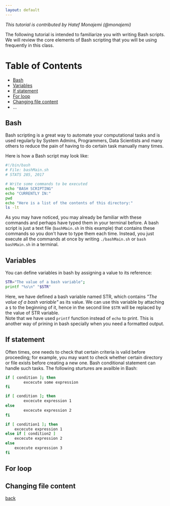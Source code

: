 ```yaml
---
layout: default
---
```


_This tutorial is contributed by Hatef Monajemi (@monajemi)_

The following tutorial is intended to familiarize you with writing Bash scripts. 
We will review the core elements of Bash scripting that you will be
using frequently in this class.  

# Table of Contents
- [Bash](#bash)
- [Variables](#variables) 
- [If statement](#if-statement)
- [For loop](#for-loop)
- [Changing file content](#changing-file-content)
- ...

## Bash

Bash scripting is a great way to automate your computational tasks
and is used regularly by System Admins, Programmers, Data Scientists and many others to 
reduce the pain of having to do certain task manually many times.

Here is how a Bash script may look like:

```bash
#!/bin/bash
# File: bashMain.sh
# STATS 285, 2017

# Write some commands to be executed
echo "BASH SCRIPTING"
echo "CURRENTLY IN:"
pwd
echo "Here is a list of the contents of this directory:"
ls -lt
```

As you may have noticed, you may already be familiar with these commands and perhaps have typed 
them in your terminal before. A bash script is just a text file (`bashMain.sh` in this example) that contains these commands so you don't have to type them each time. Instead, you just execute all the commands at once by writing `./bashMain.sh` or `bash bashMain.sh` in a terminal.


## Variables

You can define variables in bash by assigning a value to its reference:

```bash
STR="The value of a bash variable";
printf "%s\n" "$STR"
```
Here, we have defined a bash variable named STR, which contains *"The value of a bash variable"* as its value. We can use this variable by attaching a `$` to the beginning of it, hence in the second line `$STR` will be replaced by the value of STR variable.  
Note that we have used `printf` function instead of `echo` to print. This is another way of prining in bash specially when you need a formatted output.  

## If statement
Often times, one needs to check that certain criteria is valid before proceeding; for example, you may want to check whether certain directory or file exists before creating a new one. Bash conditional statement can handle such tasks. The following sturtures are availble in Bash:
```bash
if [ condition ]; then
        excecute some expression
fi
```

```bash
if [ condition ]; then
        excecute expression 1
else
        excecute expression 2
fi
```

```bash
if [ condition1 ]; then
    excecute expression 1
else if [ condition2 ]
    excecute expression 2
else
    excecute expression 3
fi
```










## For loop

## Changing file content



[back](../notes)
